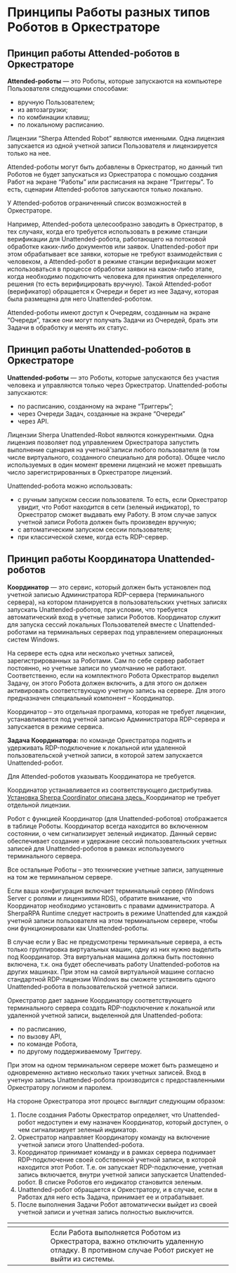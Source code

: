 # Принципы Работы разных типов Роботов в Оркестраторе

## **Принцип работы Attended-роботов в Оркестраторе**

**Attended-роботы** — это Роботы, которые запускаются на компьютере Пользователя следующими способами:

* вручную Пользователем;
* из автозагрузки;
* по комбинации клавиш;
* по локальному расписанию.&#x20;

Лицензии “Sherpa Attended Robot” являются именными. Одна лицензия запускается из одной учетной записи Пользователя и лицензируется только на нее.&#x20;

Attended-роботы могут быть добавлены в Оркестратор, но данный тип Роботов не будет запускаться из Оркестратора с помощью создания  Работ на экране “Работы” или расписания на экране “Триггеры”. То есть, сценарии Attended-роботов запускаются только локально.

У Attended-роботов ограниченный список возможностей в Оркестраторе.

Например, Attended-робота целесообразно заводить в Оркестратор, в тех случаях, когда его требуется использовать в режиме станции верификации для  Unattended-робота, работающего на потоковой обработке каких-либо документов или заявок. Unattended-робот при этом обрабатывает все заявки, которые не требуют взаимодействия с человеком, а Attended-робот в режиме станции верификации может использоваться в процессе обработки заявки на каком-либо этапе, когда необходимо подключить человека для принятия определенного решения (то есть верифицировать вручную). Такой Attended-робот (верификатор) обращается к Очереди и берет из нее Задачу, которая была размещена для него Unattended-роботом.

Attended-роботы имеют доступ к Очередям, созданным на экране “Очереди”, также они могут получать Задачи из Очередей, брать эти Задачи в обработку и менять их статус.&#x20;

## **Принцип работы Unattended-роботов в Оркестраторе**

**Unattended-роботы** — это Роботы, которые запускаются без участия человека и управляются только через Оркестратор. Unattended-роботы запускаются:

* по расписанию, созданному на экране “Триггеры”;
* через Очереди Задач, созданные на экране “Очереди”
* через API.&#x20;

Лицензии Sherpa Unattended-Robot являются конкурентными. Одна лицензия позволяет под управлением Оркестратора запустить выполнение сценария на учетной̆ записи любого пользователя (в том числе виртуального, созданного специально для робота). Общее число используемых в один момент времени лицензий не может превышать число зарегистрированных в Оркестраторе лицензий.&#x20;

Unattended-робота можно использовать:

* с ручным запуском сессии пользователя. То есть, если Оркестратор увидит, что Робот находится в сети (зеленый индикатор), то Оркестратор сможет выдавать ему Работу. В этом случае запуск учетной записи Робота должен быть произведен вручную;
* с автоматическим запуском сессии пользователя;
* при классической схеме, когда есть RDP-сервер.&#x20;

## **Принцип работы Координатора Unattended-роботов**

**Координатор** — это сервис, который должен быть установлен под учетной записью Администратора RDP-сервера (терминального сервера), на котором планируется в пользовательских учетных записях запускать Unattended-роботов, при условии, что требуется автоматический вход в учетные записи Роботов. Координатор служит для запуска сессий локальных Пользователей вместе с Unattended-роботами на терминальных серверах под управлением операционных систем Windows.

На сервере есть одна или несколько учетных записей, зарегистрированных за Роботами. Сам по себе сервер работает постоянно, но учетные записи по умолчанию не работают. Соответственно, если на комплектного Робота Оркестратор выделил Задачу, он этого Робота должен включить, а для этого он должен активировать соответствующую учетную запись на сервере. Для этого предназначен специальный компонент – Координатор.&#x20;

Координатор – это отдельная программа, которая не требует лицензии, устанавливается под учетной записью Администратора RDP-сервера и запускается в режиме сервиса.

**Задача Координатора:** по команде Оркестратора поднять и удерживать RDP-подключение к локальной или удаленной пользовательской учетной записи, в которой затем запускается Unattended-робот.

Для Attended-роботов указывать Координатора не требуется.

Координатор устанавливается из соответствующего дистрибутива. [Установка Sherpa Coordinator описана здесь. ](../../razvertyvanie-platformy-pod-upravleniem-orkestratora/ustanovka-sherpa-rpa-coordinator/ustanovka-sherpa-rpa-coordinator-na-windows.md)Координатор не требует отдельной лицензии.

Робот с функцией Координатор (для Unattended-роботов) отображается в таблице Роботы. Координатор всегда находится во включенном состоянии, о чем сигнализирует зеленый индикатор. Данный сервис обеспечивает создание и удержание сессий пользовательских учетных записей для Unattended-роботов в рамках используемого терминального сервера.

Все остальные Роботы – это технические учетные записи, запущенные на том же терминальном сервере.

Если ваша конфигурация включает терминальный сервер (Windows Server с ролями и лицензиями RDS), обратите внимание, что Координатор необходимо установить с правами администратора. А SherpaRPA Runtime следует настроить в режиме Unattended для каждой учетной записи пользователя на этом терминальном сервере, чтобы они функционировали как Unattended-роботы.

В случае если у Вас не предусмотрены терминальные сервера, а есть только группировка виртуальных машин, одну из них нужно выделить под Координатор. Эта виртуальная машина должна быть постоянно включена, т.к. она будет обеспечивать работу Unattended-роботов на других машинах. При этом на самой виртуальной машине согласно стандартной RDP-лицензии Windows вы сможете установить одного Unattended-робота в пользовательской учетной записи.

Оркестратор дает задание Координатору соответствующего терминального сервера создать RDP-подключение к локальной или удаленной учетной записи, выделенной для Unattended-робота:

* по расписанию,
* по вызову API,&#x20;
* по команде Робота,
* по другому поддерживаемому Триггеру.

При этом на одном терминальном сервере может быть размещено и одновременно активно несколько таких учетных записей. Вход в учетную запись Unattended-робота производится с предоставленными Оркестратору логином и паролем.

На стороне Оркестратора этот процесс выглядит следующим образом:

1. После создания Работы Оркестратор определяет, что Unattended-робот недоступен и ему назначен Координатор, который доступен, о чем сигнализирует зеленый индикатор.
2. Оркестратор направляет Координатору команду на включение учетной записи этого Unattended-робота.
3. Координатор принимает команду и в рамках сервера поднимает RDP-подключение своей собственной учетной записи, в которой находится этот Робот. Т.е. он запускает RDP-подключение, учетная запись включается, внутри учетной записи запускается Unattended-робот. В списке Роботов его индикатор становится зеленым.
4. Unattended-робот обращается к Оркестратору, и в случае, если в Работах для него есть Задача, принимает ее и отрабатывает.&#x20;
5. После выполнения Задачи Робот автоматически выйдет из своей учетной записи и учетная запись полностью выключится.&#x20;

<table data-header-hidden><thead><tr><th width="74"></th><th></th></tr></thead><tbody><tr><td><img src="https://lh7-rt.googleusercontent.com/docsz/AD_4nXfPkmrtL_xzNxzeos1Rj92kStlqg33gZVluXm2e5tIyyc3sovEGBKpOzieCKvjYCvZz-4HUWwlwTgdcIybqzsQbBHduhfLOCFiUmppQ4hUsBEB3ANUcdxRYyj38ThJzSF4dk9king?key=jXxpQJRYkQW6F4d0HoRgIxP1" alt=""></td><td>Если Работа выполняется Роботом из Оркестратора, важно отключить удаленную отладку. В противном случае Робот рискует не выйти из системы.</td></tr></tbody></table>
